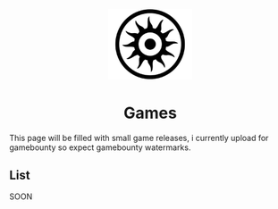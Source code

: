 <div align="center">
   <img src="	https://github.com/crackfusion/crackfusion.github.io/blob/main/Logo.png" width="150px" alt="Project Logo" />
    <h1>Games</h1>
</div>

This page will be filled with small game releases, i currently upload for gamebounty so expect gamebounty watermarks.

## List

SOON
